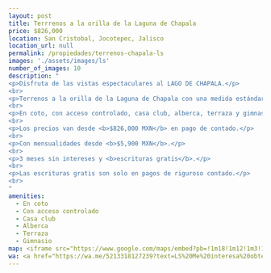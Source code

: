 ```yaml
---
layout: post
title: Terrrenos a la orilla de la Laguna de Chapala
price: $826,000
location: San Cristobal, Jocotepec, Jalisco
location_url: null
permalink: /propiedades/terrenos-chapala-ls
images: './assets/images/ls'
number_of_images: 10
description: "
<p>Disfruta de las vistas espectaculares al LAGO DE CHAPALA.</p>
<br>
<p>Terrenos a la orilla de la Laguna de Chapala con una medida estándar de <b>140m<sup>2</sup></b>.</p>
<br>
<p>En coto, con acceso controlado, casa club, alberca, terraza y gimnasio.</p>
<br>
<p>Los precios van desde <b>$826,000 MXN</b> en pago de contado.</p>
<br>
<p>Con mensualidades desde <b>$5,900 MXN</b>.</p>
<br>
<p>3 meses sin intereses y <b>escrituras gratis</b>.</p>
<br>
<p>Las escrituras gratis son solo en pagos de riguroso contado.</p>
<br>
"
amenities:
  - En coto
  - Con acceso controlado
  - Casa club
  - Alberca
  - Terraza
  - Gimnasio
map: <iframe src="https://www.google.com/maps/embed?pb=!1m18!1m12!1m3!1d14975.515751221528!2d-103.38134722063432!3d20.222351133049774!2m3!1f0!2f0!3f0!3m2!1i1024!2i768!4f13.1!3m3!1m2!1s0x842f5d477afaecab%3A0xb1f5685e12f4edea!2sSan%20Crist%C3%B3bal%20Zapotitl%C3%A1n%2C%20Jal.!5e0!3m2!1ses-419!2smx!4v1602557552916!5m2!1ses-419!2smx" width="600" height="450" frameborder="0" style="border:0;" allowfullscreen="" aria-hidden="false" tabindex="0"></iframe>
wa: <a href="https://wa.me/5213318127239?text=LS%20Me%20interesa%20obtener%20info%20sobre%20Terrenos%20en%20Chapala" class="wa-cta" target="_blank"><i class="fab fa-whatsapp"></i>Contactar a Hogarismo</a>
---
```

